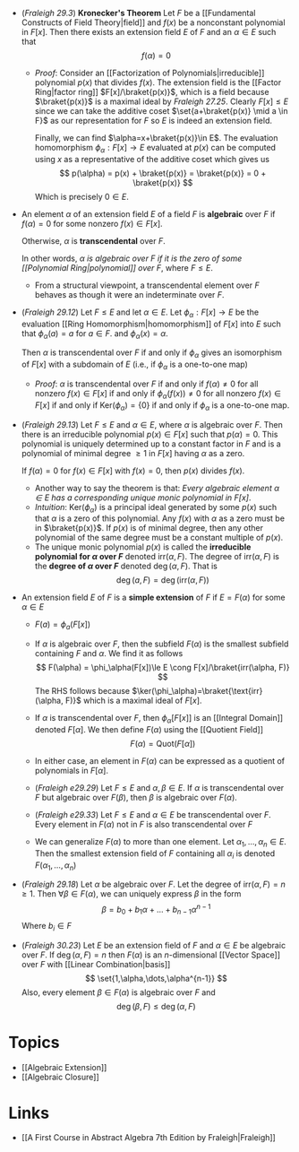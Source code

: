* (*Fraleigh 29.3*) **Kronecker's Theorem** Let $F$ be a [[Fundamental Constructs of Field Theory|field]] and $f(x)$ be a nonconstant polynomial in $F[x]$. Then there exists an extension field $E$ of $F$ and an $\alpha\in E$ such that 
  $$
  f(\alpha) = 0
  $$
	* *Proof*: Consider an [[Factorization of Polynomials|irreducible]] polynomial $p(x)$ that divides $f(x)$. The extension field is the [[Factor Ring|factor ring]] $F[x]/\braket{p(x)}$, which is a field because $\braket{p(x)}$ is a maximal ideal by *Fraleigh 27.25*.  Clearly $F[x]\le E$ since we can take the additive coset $\set{a+\braket{p(x)} \mid a \in F}$  as our representation for $F$ so $E$ is indeed an extension field.
	  
	  Finally, we can find $\alpha=x+\braket{p(x)}\in E$. The evaluation homomorphism $\phi_\alpha : F[x]\to E$ evaluated at $p(x)$ can be computed using $x$ as a representative of the additive coset which gives us
	  $$
	  p(\alpha) = p(x) + \braket{p(x)} = \braket{p(x)} = 0 + \braket{p(x)}
	  $$
	  Which is precisely $0\in E$.  

* An element $\alpha$ of an extension field $E$ of a field $F$ is **algebraic** over $F$ if $f(\alpha)=0$ for some nonzero $f(x)\in F[x]$. 
  
  Otherwise, $\alpha$ is **transcendental** over $F$.
  
  In other words, *$\alpha$ is algebraic over $F$ if it is the zero of some [[Polynomial Ring|polynomial]] over $F$*, where $F\le E$.  
	* From a structural viewpoint, a transcendental element over $F$ behaves as though it were an indeterminate over $F$.

* (*Fraleigh 29.12*) Let $F\le E$ and let $\alpha\in E$. Let $\phi_\alpha:F[x]\to E$ be the evaluation [[Ring Homomorphism|homomorphism]] of $F[x]$ into $E$ such that $\phi_\alpha(a)=a$ for $a\in F$.  and $\phi_\alpha(x)=\alpha$. 
  
  Then $\alpha$ is transcendental over $F$ if and only if $\phi_\alpha$ gives an isomorphism of $F[x]$ with a subdomain of $E$ (i.e., if $\phi_\alpha$ is a one-to-one map)
	* *Proof*: $\alpha$ is transcendental over $F$ if and only if $f(\alpha)\ne 0$ for all nonzero $f(x)\in F[x]$ 
	  if and only if $\phi_\alpha(f(x))\ne 0$ for all nonzero $f(x)\in F[x]$ 
	  if and only if $\text{Ker}({\phi_\alpha})=\{0\}$ 
	  if and only if $\phi_\alpha$ is a one-to-one map.

* (*Fraleigh 29.13*) Let $F\le E$ and $\alpha\in E$, where $\alpha$ is algebraic over $F$. Then there is an irreducible polynomial $p(x)\in F[x]$ such that $p(\alpha)=0$.  This polynomial is uniquely determined up to a constant factor in $F$ and is a polynomial of minimal degree $\ge 1$ in $F[x]$ having $\alpha$ as a zero.
  
  If $f(\alpha)=0$ for $f(x)\in F[x]$ with $f(x)=0$, then $p(x)$ divides $f(x)$.
	* Another way to say the theorem is that: *Every algebraic element $\alpha\in E$ has a corresponding unique monic polynomial in $F$[x]*. 
	* *Intuition*: $\text{Ker}(\phi_\alpha)$ is a principal ideal generated by some $p(x)$ such that $\alpha$ is a zero of this polynomial.  Any $f(x)$ with $\alpha$ as a zero must be in $\braket{p(x)}$. If $p(x)$ is of minimal degree, then any other polynomial of the same degree must be a constant multiple of $p(x)$. 
	* The unique monic polynomial $p(x)$ is called the **irreducible polynomial for $\alpha$ over $F$** denoted $\text{irr}(\alpha, F)$. The degree of $\text{irr}(\alpha, F)$ is the **degree of $\alpha$ over $F$** denoted $\deg(\alpha, F)$.   That is
	  $$
	  \deg (a,F) = \deg(\text{irr}(\alpha, F))
	  $$


* An extension field $E$ of $F$ is a **simple extension** of $F$ if $E=F(\alpha)$ for some $\alpha\in E$
	* $F(a) = \phi_a(F[x])$ 
	* If $\alpha$ is algebraic over $F$, then the subfield $F(\alpha)$ is the smallest subfield containing $F$ and $\alpha$. We find it as follows
	  $$
	  F(\alpha) = \phi_\alpha(F[x])\le E \cong  F[x]/\braket{irr(\alpha, F)} 
	  $$
	  The RHS follows because $\ker(\phi_\alpha)=\braket{\text{irr}(\alpha, F)}$ which is a maximal ideal of $F[x]$.
	* If $\alpha$ is transcendental over $F$, then $\phi_\alpha[F[x]]$ is an [[Integral Domain]] denoted $F[\alpha]$. We then define $F(\alpha)$ using the [[Quotient Field]]
	  $$
	  F(\alpha) = \text{Quot}(F[\alpha])
	  $$
	*  In either case, an element in $F(\alpha)$ can be expressed as a quotient of polynomials in $F[\alpha]$.

	* (*Fraleigh e29.29*) Let $F\le E$ and $\alpha, \beta \in E$. If $\alpha$ is transcendental over $F$ but algebraic over $F(\beta)$, then $\beta$ is algebraic over $F(\alpha)$.
	* (*Fraleigh e29.33*) Let $F\le E$ and $\alpha\in E$ be transcendental over $F$. Every element in $F(\alpha)$ not in $F$ is also transcendental over $F$

	* We can generalize $F(\alpha)$ to more than one element. Let $\alpha_1,\dots,\alpha_n\in E$. Then the smallest extension field of $F$ containing all $\alpha_i$ is denoted $F(\alpha_1,\dots,\alpha_n)$

* (*Fraleigh 29.18*) Let $\alpha$ be algebraic over $F$. Let the degree of $\text{irr}(\alpha, F)=n\ge 1$. Then $\forall \beta\in F(\alpha)$, we can uniquely express $\beta$ in the form
  $$
  \beta = b_0 + b_1\alpha + \dots + b_{n-1}\alpha^{n-1}
  $$
  Where $b_i\in F$

* (*Fraleigh 30.23*) Let $E$ be an extension field of $F$ and $\alpha\in E$ be algebraic over $F$. If $\deg(\alpha,F)=n$ then $F(\alpha)$ is an $n$-dimensional [[Vector Space]] over $F$ with [[Linear Combination|basis]] 
  $$
  \set{1,\alpha,\dots,\alpha^{n-1}}
  $$
  Also, every element $\beta\in F(\alpha)$ is algebraic over $F$ and
  $$
  \deg(\beta,F) \le \deg(\alpha, F)
  $$

# Topics
 * [[Algebraic Extension]]
 * [[Algebraic Closure]]
# Links
* [[A First Course in Abstract Algebra 7th Edition by Fraleigh|Fraleigh]]